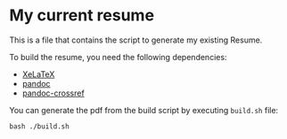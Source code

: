 # My current resume

This is a file that contains the script to generate my existing Resume.

To build the resume, you need the following dependencies:

- [XeLaTeX](https://www.overleaf.com/learn/latex/XeLaTeX)
- [pandoc](https://pandoc.org/)
- [pandoc-crossref](https://github.com/lierdakil/pandoc-crossref)

You can generate the pdf from the build script by executing `build.sh` file:

```
bash ./build.sh
```

